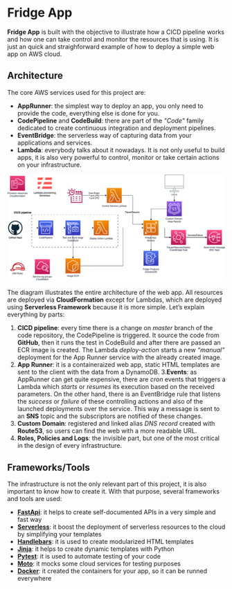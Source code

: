 # Fridge App

 **Fridge App** is built with the objective to illustrate how a CICD pipeline works and how one can take control and monitor the resources that is using. It is just an quick and straighforward example of how to deploy a simple web app on AWS cloud.

## Architecture

The core AWS services used for this project are:

- **AppRunner**: the simplest way to deploy an app, you only need to provide the code, everything else is done for you.
- **CodePipeline** and **CodeBuild**: there are part of the *"Code"* family dedicated to create continuous integration and deployment pipelines.
- **EventBridge**: the serverless way of capturing data from your applications and services.
- **Lambda**: everybody talks about it nowadays. It is not only useful to build apps, it is also very powerful to control, monitor or take certain actions on your infrastructure.

![AWS Architecture](architecture-diagram.png)

The diagram illustrates the entire architecture of the web app. All resources are deployed via **CloudFormation** except for Lambdas, which are deployed using **Serverless Framework** because it is more simple. Let’s explain everything by parts:

1. **CICD pipeline**: every time there is a change on *master* branch of the code repository, the CodePipeline is triggered. It source the code from **GitHub**, then it runs the test in CodeBuild and after there are passed an ECR image is created. The Lambda *deploy-action* starts a new *“manual”* deployment for the App Runner service with the already created image.
2. **App Runner**: it is a containeraized web app, static HTML templates are sent to the client with the data from a DynamoDB. 
3.**Events**: as AppRunner can get quite expensive, there are 
*cron* events that triggers a Lambda which *starts* or *resumes* its execution based on the received parameters. On the other hand, there is an EventBridge rule that listens the *success* or *failure* of these controlling actions and also of the launched deployments over the service. This way a message is sent to an **SNS** topic and the subscriptors are notified of these changes.
3. **Custom Domain**: registered and linked alias *DNS record* created with **Route53**, so users can find the web with a more readable URL.
4. **Roles, Policies and Logs**: the invisible part, but one of the most critical in the design of every infrastructure.

## Frameworks/Tools

The infrastructure is not the only relevant part of this project, it is also important to know how to create it. With that purpose, several frameworks and tools are used:

- [**FastApi**](https://fastapi.tiangolo.com/): it helps to create self-documented APIs in a very simple and fast way
- [**Serverless**](https://www.serverless.com/): it boost the deployment of serverless resources to the cloud by simplifying your templates
- [**Handlebars**](https://handlebarsjs.com/): it is used to create modularized HTML templates
- [**Jinja**](https://jinja.palletsprojects.com/en/3.1.x/): it helps to create dynamic templates with Python
- [**Pytest**](https://docs.pytest.org/en/7.4.x/): it is used to automate testing of your code
- [**Moto**](https://docs.getmoto.org/en/latest/): it mocks some cloud services for testing purposes
- [**Docker**](https://docs.docker.com/): it created the containers for your app, so it can be runned everywhere
